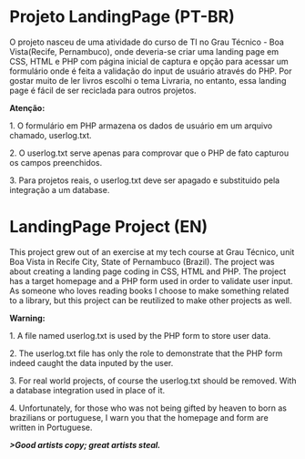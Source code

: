 # Projeto LandingPage (PT-BR)
O projeto nasceu de uma atividade do curso de TI no Grau Técnico - Boa Vista(Recife, Pernambuco), onde deveria-se criar uma landing page em CSS, HTML e PHP com página inicial de captura e opção para acessar um formulário onde é feita a validação do input de usuário através do PHP. Por gostar muito de ler livros escolhi o tema Livraria, no entanto, essa landing page é fácil de ser reciclada para outros projetos.

<b>Atenção:</b>
<p>1. O formulário em PHP armazena os dados de usuário em um arquivo chamado, userlog.txt.</p>
<p>2. O userlog.txt serve apenas para comprovar que o PHP de fato capturou os campos preenchidos.</p>
<p>3. Para projetos reais, o userlog.txt deve ser apagado e substituido pela integração a um database.</p>

# LandingPage Project (EN)

This project grew out of an exercise at my tech course at Grau Técnico, unit Boa Vista in Recife City, State of Pernambuco (Brazil). The project was about creating a landing page coding in CSS, HTML and PHP. The project has a target homepage and a PHP form used in order to validate user input. As someone who loves reading books I choose to make something related to a library, but this project can be reutilized to make other projects as well.

<b>Warning:</b>
<p>1. A file named userlog.txt is used by the PHP form to store user data.</p>
<p>2. The userlog.txt file has only the role to demonstrate that the PHP form indeed caught the data inputed by the user.</p>
<p>3. For real world projects, of course the userlog.txt should be removed. With a database integration used in place of it.</p>
<p>4. Unfortunately, for those who was not being gifted by heaven to born as brazilians or portuguese, I warn you that the homepage and form are written in Portuguese.

<quote><i><b>>Good artists copy; great artists steal.</b></i></quote>
